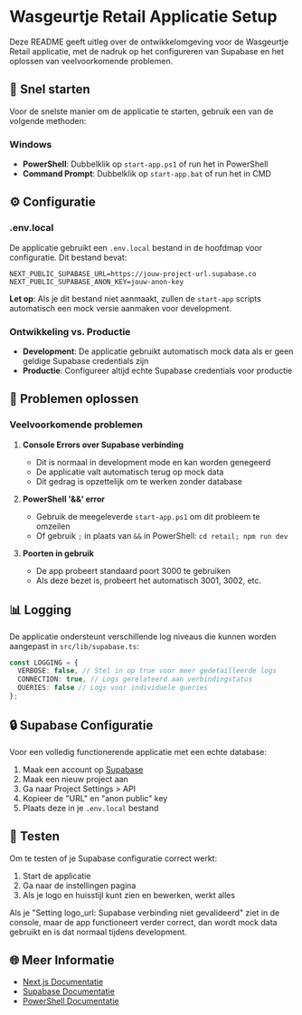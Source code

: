 # Wasgeurtje Retail Applicatie Setup

Deze README geeft uitleg over de ontwikkelomgeving voor de Wasgeurtje Retail applicatie, met de nadruk op het configureren van Supabase en het oplossen van veelvoorkomende problemen.

## 🚀 Snel starten

Voor de snelste manier om de applicatie te starten, gebruik een van de volgende methoden:

### Windows

- **PowerShell**: Dubbelklik op `start-app.ps1` of run het in PowerShell
- **Command Prompt**: Dubbelklik op `start-app.bat` of run het in CMD

## ⚙️ Configuratie

### .env.local

De applicatie gebruikt een `.env.local` bestand in de hoofdmap voor configuratie. Dit bestand bevat:

```
NEXT_PUBLIC_SUPABASE_URL=https://jouw-project-url.supabase.co
NEXT_PUBLIC_SUPABASE_ANON_KEY=jouw-anon-key
```

**Let op**: Als je dit bestand niet aanmaakt, zullen de `start-app` scripts automatisch een mock versie aanmaken voor development.

### Ontwikkeling vs. Productie

- **Development**: De applicatie gebruikt automatisch mock data als er geen geldige Supabase credentials zijn
- **Productie**: Configureer altijd echte Supabase credentials voor productie

## 🐛 Problemen oplossen

### Veelvoorkomende problemen

1. **Console Errors over Supabase verbinding**
   - Dit is normaal in development mode en kan worden genegeerd
   - De applicatie valt automatisch terug op mock data
   - Dit gedrag is opzettelijk om te werken zonder database

2. **PowerShell '&&' error**
   - Gebruik de meegeleverde `start-app.ps1` om dit probleem te omzeilen
   - Of gebruik `;` in plaats van `&&` in PowerShell: `cd retail; npm run dev`

3. **Poorten in gebruik**
   - De app probeert standaard poort 3000 te gebruiken
   - Als deze bezet is, probeert het automatisch 3001, 3002, etc.

## 📊 Logging

De applicatie ondersteunt verschillende log niveaus die kunnen worden aangepast in `src/lib/supabase.ts`:

```typescript
const LOGGING = {
  VERBOSE: false, // Stel in op true voor meer gedetailleerde logs
  CONNECTION: true, // Logs gerelateerd aan verbindingstatus
  QUERIES: false // Logs voor individuele queries
};
```

## 🔒 Supabase Configuratie

Voor een volledig functionerende applicatie met een echte database:

1. Maak een account op [Supabase](https://supabase.com/)
2. Maak een nieuw project aan
3. Ga naar Project Settings > API
4. Kopieer de "URL" en "anon public" key
5. Plaats deze in je `.env.local` bestand

## 🧪 Testen

Om te testen of je Supabase configuratie correct werkt:

1. Start de applicatie
2. Ga naar de instellingen pagina
3. Als je logo en huisstijl kunt zien en bewerken, werkt alles

Als je "Setting logo_url: Supabase verbinding niet gevalideerd" ziet in de console, maar de app functioneert verder correct, dan wordt mock data gebruikt en is dat normaal tijdens development.

## 🌐 Meer Informatie

- [Next.js Documentatie](https://nextjs.org/docs)
- [Supabase Documentatie](https://supabase.com/docs)
- [PowerShell Documentatie](https://docs.microsoft.com/en-us/powershell/) 